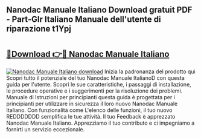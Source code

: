 ## Nanodac Manuale Italiano Download gratuit PDF - Part-Glr Italiano Manuale dell'utente di riparazione t1Ypj

# <h2><a href="http://dfcx2io.blite.top/?on=Nanodac+Manuale+Italiano">🔗Download 👉🔴 Nanodac Manuale Italiano</a></h2>

[![Nanodac Manuale Italiano download](https://i.imgur.com/lujVjoI.png)](http://dfcx2io.blite.top/?on=Nanodac+Manuale+Italiano)
Inizia la padronanza del prodotto qui Scopri tutto il potenziale del tuo Nanodac Manuale ItalianoD con questa guida per l'utente. Scopri le sue caratteristiche, i passaggi di installazione, le procedure operative e i suggerimenti per la risoluzione dei problemi. Manuale di Istruzioni per principianti questa guida è progettata per i principianti per utilizzare in sicurezza il loro nuovo Nanodac Manuale Italiano. Con funzionalità come L'elenco delle funzioni, il tuo nuovo REDDDDDDD semplifica le tue attività. Il tuo Feedback è apprezzato Nanodac Manuale Italiano. Apprezziamo il tuo contributo e ci impegniamo a fornirti un servizio eccezionale.
